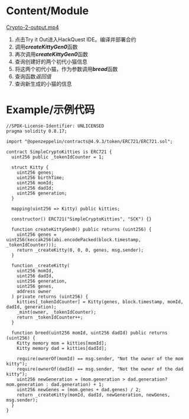 # Content/Module

[Crypto-2-output.mp4](./vedio/Crypto-2-output.mp4)

1. 点击Try it Out进入HackQuest IDE。编译并部署合约
2. 调用***createKittyGen0***函数
3. 再次调用***createKittyGen0***函数
4. 查询创建好的两个初代小猫信息
5. 将这两个初代小猫，作为参数调用***bread***函数
6. 查询函数*返回值*
7. 查询新生成的小猫的信息

# Example/示例代码

```solidity
//SPDX-License-Identifier: UNLICENSED
pragma solidity 0.8.17;

import "@openzeppelin/contracts@4.9.3/token/ERC721/ERC721.sol";

contract SimpleCryptoKitties is ERC721 {
  uint256 public _tokenIdCounter = 1;

  struct Kitty {
    uint256 genes;
    uint256 birthTime;
    uint256 momId;
    uint256 dadId;
    uint256 generation;
  }

  mapping(uint256 => Kitty) public kitties;

  constructor() ERC721("SimpleCryptoKitties", "SCK") {}

  function createKittyGen0() public returns (uint256) {
    uint256 genes = uint256(keccak256(abi.encodePacked(block.timestamp, _tokenIdCounter)));
    return _createKitty(0, 0, 0, genes, msg.sender);
  }

  function _createKitty(
    uint256 momId,
    uint256 dadId,
    uint256 generation,
    uint256 genes,
    address owner
  ) private returns (uint256) {
    kitties[_tokenIdCounter] = Kitty(genes, block.timestamp, momId, dadId, generation);
    _mint(owner, _tokenIdCounter);
    return _tokenIdCounter++;
  }

  function breed(uint256 momId, uint256 dadId) public returns (uint256) {
    Kitty memory mom = kitties[momId];
    Kitty memory dad = kitties[dadId];

    require(ownerOf(momId) == msg.sender, "Not the owner of the mom kitty");
    require(ownerOf(dadId) == msg.sender, "Not the owner of the dad kitty");
    uint256 newGeneration = (mom.generation > dad.generation? mom.generation : dad.generation) + 1;
    uint256 newGenes = (mom.genes + dad.genes) / 2;
    return _createKitty(momId, dadId, newGeneration, newGenes, msg.sender);
  }
}
```